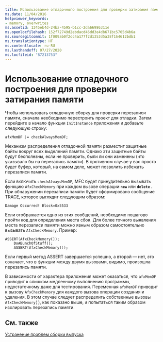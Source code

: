 ```yaml
---
title: Использование отладочного построения для проверки затирания памяти
ms.date: 11/04/2016
helpviewer_keywords:
- memory, overwrites
ms.assetid: 1345eb4d-24ba-4595-b1cc-2da66986311e
ms.openlocfilehash: 152f72749d2ebdacd46dd3e4db671bc5705d4b6a
ms.sourcegitcommit: 1f009ab0f2cc4a177f2d1353d5a38f164612bdb1
ms.translationtype: HT
ms.contentlocale: ru-RU
ms.lasthandoff: 07/27/2020
ms.locfileid: "87213753"
---
```

# <a name="using-the-debug-build-to-check-for-memory-overwrite"></a>Использование отладочного построения для проверки затирания памяти

Чтобы использовать отладочную сборку для проверки перезаписи памяти, сначала необходимо перестроить проект для отладки. Затем перейдите в начало функции `InitInstance` приложения и добавьте следующую строку:

```
afxMemDF |= checkAlwaysMemDF;
```

Механизм распределения отладочной памяти разместит защитные байты вокруг всех выделений памяти. Однако эти защитные байты будут бесполезны, если не проверить, были ли они изменены (что указывало бы на перезапись памяти). В противном случае у вас просто будет буфер, который, на самом деле, может позволить избежать перезаписи памяти.

Если включить `checkAlwaysMemDF`, MFC будет принудительно вызывать функцию `AfxCheckMemory` при каждом вызове операции **`new`** или **`delete`** . При обнаружении перезаписи памяти будет сформировано сообщение TRACE, которое выглядит следующим образом:

```
Damage Occurred! Block=0x5533
```

Если отображается одно из этих сообщений, необходимо пошагово пройти код для определения места сбоя. Для более точного выявления места перезаписи памяти можно явным образом самостоятельно вызывать `AfxCheckMemory`. Пример:

```
ASSERT(AfxCheckMemory());
    DoABunchOfStuff();
    ASSERT(AfxCheckMemory());
```

Если первый метод ASSERT завершается успешно, а второй — нет, это означает, что в функции между двумя вызовами, видимо, произошла перезапись памяти.

В зависимости от характера приложения может оказаться, что `afxMemDF` приводит к слишком медленному выполнению программы, недостаточному даже для тестирования. Переменная `afxMemDF` приводит к вызову `AfxCheckMemory` для каждого вызова операции создания и удаления. В этом случае следует распределить собственные вызовы `AfxCheckMemory`( ), как показано выше, и попытаться таким образом изолировать перезапись памяти.

## <a name="see-also"></a>См. также

[Устранение проблем сборки выпуска](fixing-release-build-problems.md)
